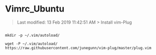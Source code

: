 # Vimrc_Ubuntu
>  Last modified: 13 Feb 2019 11:42:51 AM  >
Install vim-Plug

```

mkdir -p ~/.vim/autoload/

wget -P ~/.vim/autoload/ https://raw.githubusercontent.com/junegunn/vim-plug/master/plug.vim

```


